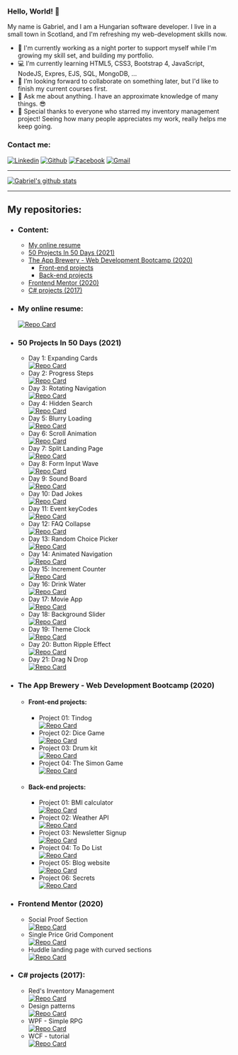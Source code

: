 ### Hello, World! 👋

My name is Gabriel, and I am a Hungarian software developer. I live in a small town in Scotland, and I'm refreshing my web-development skills now.

- 💂 I'm currently working as a night porter to support myself while I'm growing my skill set, and building my portfolio.
- 💻 I’m currently learning HTML5, CSS3, Bootstrap 4, JavaScript, NodeJS, Expres, EJS, SQL, MongoDB, ...
- 👯 I’m looking forward to collaborate on something later, but I'd like to finish my current courses first.
- 💬 Ask me about anything. I have an approximate knowledge of many things. 😎
- 💖 Special thanks to everyone who starred my inventory management project! Seeing how many people appreciates my work, really helps me keep going. 

### Contact me:

[![Linkedin](https://img.shields.io/badge/LinkedIn-0077B5?style=for-the-badge&logo=linkedin&logoColor=white)](https://www.linkedin.com/in/arpad-gabor-bondor/)
[![Github](https://img.shields.io/badge/GitHub-100000?style=for-the-badge&logo=github&logoColor=white)](https://github.com/ArpadGBondor)
[![Facebook](https://img.shields.io/badge/Facebook-1877F2?style=for-the-badge&logo=facebook&logoColor=white)](https://www.facebook.com/arpad.g.bondor/)
[![Gmail](https://img.shields.io/badge/Gmail-D14836?style=for-the-badge&logo=gmail&logoColor=white)](mailto:arpad.g.bondor@gmail.com)

-----

[![Gabriel's github stats](https://github-readme-stats.arpadgbondor.vercel.app/api?username=ArpadGBondor&theme=radical&show_icons=true&custom_title=Gabriel%27s%20Github%20Stats)](https://github.com/anuraghazra/github-readme-stats)

-----

## My repositories:
- ### Content:
  - [My online resume](#my-online-resume)  
  - [50 Projects In 50 Days (2021)](#50-projects-in-50-days-2021)
  - [The App Brewery - Web Development Bootcamp (2020)](#the-app-brewery---web-development-bootcamp-2020)
    - [Front-end projects](#front-end-projects)
    - [Back-end projects](#back-end-projects)
  - [Frontend Mentor (2020)](#frontend-mentor-2020)
  - [C# projects (2017)](#c-projects-2017)
- ### My online resume:  
    [![Repo Card](https://github-readme-stats.arpadgbondor.vercel.app/api/pin/?username=ArpadGBondor&repo=CV&theme=radical)](https://github.com/ArpadGBondor/CV)
- ### 50 Projects In 50 Days (2021)
  - Day 1: Expanding Cards  
    [![Repo Card](https://github-readme-stats.arpadgbondor.vercel.app/api/pin/?username=ArpadGBondor&repo=50_Projects_In_50_Days-01_Expanding_Cards&theme=radical)](https://github.com/ArpadGBondor/50_Projects_In_50_Days-01_Expanding_Cards)
  - Day 2: Progress Steps  
    [![Repo Card](https://github-readme-stats.arpadgbondor.vercel.app/api/pin/?username=ArpadGBondor&repo=50_Projects_In_50_Days-02_Progress_Steps&theme=radical)](https://github.com/ArpadGBondor/50_Projects_In_50_Days-02_Progress_Steps)
  - Day 3: Rotating Navigation  
    [![Repo Card](https://github-readme-stats.arpadgbondor.vercel.app/api/pin/?username=ArpadGBondor&repo=50_Projects_In_50_Days-03_Rotating_Navigation&theme=radical)](https://github.com/ArpadGBondor/50_Projects_In_50_Days-03_Rotating_Navigation)
  - Day 4: Hidden Search  
    [![Repo Card](https://github-readme-stats.arpadgbondor.vercel.app/api/pin/?username=ArpadGBondor&repo=50_Projects_In_50_Days-04_Hidden_Search&theme=radical)](https://github.com/ArpadGBondor/50_Projects_In_50_Days-04_Hidden_Search)    
  - Day 5: Blurry Loading  
    [![Repo Card](https://github-readme-stats.arpadgbondor.vercel.app/api/pin/?username=ArpadGBondor&repo=50_Projects_In_50_Days-05_Blurry_Loading&theme=radical)](https://github.com/ArpadGBondor/50_Projects_In_50_Days-05_Blurry_Loading)    
  - Day 6: Scroll Animation  
    [![Repo Card](https://github-readme-stats.arpadgbondor.vercel.app/api/pin/?username=ArpadGBondor&repo=50_Projects_In_50_Days-06_Scroll_Animation&theme=radical)](https://github.com/ArpadGBondor/50_Projects_In_50_Days-06_Scroll_Animation)    
  - Day 7: Split Landing Page  
    [![Repo Card](https://github-readme-stats.arpadgbondor.vercel.app/api/pin/?username=ArpadGBondor&repo=50_Projects_In_50_Days-07_Split_Landing_Page&theme=radical)](https://github.com/ArpadGBondor/50_Projects_In_50_Days-07_Split_Landing_Page)  
  - Day 8: Form Input Wave  
    [![Repo Card](https://github-readme-stats.arpadgbondor.vercel.app/api/pin/?username=ArpadGBondor&repo=50_Projects_In_50_Days-08_Form_Input_Wave&theme=radical)](https://github.com/ArpadGBondor/50_Projects_In_50_Days-08_Form_Input_Wave)  
  - Day 9: Sound Board  
    [![Repo Card](https://github-readme-stats.arpadgbondor.vercel.app/api/pin/?username=ArpadGBondor&repo=50_Projects_In_50_Days-09_Sound_Board&theme=radical)](https://github.com/ArpadGBondor/50_Projects_In_50_Days-09_Sound_Board)  
  - Day 10: Dad Jokes  
    [![Repo Card](https://github-readme-stats.arpadgbondor.vercel.app/api/pin/?username=ArpadGBondor&repo=50_Projects_In_50_Days-10_Dad_Jokes&theme=radical)](https://github.com/ArpadGBondor/50_Projects_In_50_Days-10_Dad_Jokes)  
  - Day 11: Event keyCodes  
    [![Repo Card](https://github-readme-stats.arpadgbondor.vercel.app/api/pin/?username=ArpadGBondor&repo=50_Projects_In_50_Days-11_Event_keyCodes&theme=radical)](https://github.com/ArpadGBondor/50_Projects_In_50_Days-11_Event_keyCodes)  
  - Day 12: FAQ Collapse  
    [![Repo Card](https://github-readme-stats.arpadgbondor.vercel.app/api/pin/?username=ArpadGBondor&repo=50_Projects_In_50_Days-12_FAQ_Collapse&theme=radical)](https://github.com/ArpadGBondor/50_Projects_In_50_Days-12_FAQ_Collapse)  
  - Day 13: Random Choice Picker  
    [![Repo Card](https://github-readme-stats.arpadgbondor.vercel.app/api/pin/?username=ArpadGBondor&repo=50_Projects_In_50_Days-13_Random_Choice_Picker&theme=radical)](https://github.com/ArpadGBondor/50_Projects_In_50_Days-13_Random_Choice_Picker)  
  - Day 14: Animated Navigation  
    [![Repo Card](https://github-readme-stats.arpadgbondor.vercel.app/api/pin/?username=ArpadGBondor&repo=50_Projects_In_50_Days-14_Animated_Navigation&theme=radical)](https://github.com/ArpadGBondor/50_Projects_In_50_Days-14_Animated_Navigation)  
  - Day 15: Increment Counter  
    [![Repo Card](https://github-readme-stats.arpadgbondor.vercel.app/api/pin/?username=ArpadGBondor&repo=50_Projects_In_50_Days-15_Increment_Counter&theme=radical)](https://github.com/ArpadGBondor/50_Projects_In_50_Days-15_Increment_Counter)  
  - Day 16: Drink Water  
    [![Repo Card](https://github-readme-stats.arpadgbondor.vercel.app/api/pin/?username=ArpadGBondor&repo=50_Projects_In_50_Days-16_Drink_Water&theme=radical)](https://github.com/ArpadGBondor/50_Projects_In_50_Days-16_Drink_Water)  
  - Day 17: Movie App  
    [![Repo Card](https://github-readme-stats.arpadgbondor.vercel.app/api/pin/?username=ArpadGBondor&repo=50_Projects_In_50_Days-17_Movie_App&theme=radical)](https://github.com/ArpadGBondor/50_Projects_In_50_Days-17_Movie_App)  
  - Day 18: Background Slider  
    [![Repo Card](https://github-readme-stats.arpadgbondor.vercel.app/api/pin/?username=ArpadGBondor&repo=50_Projects_In_50_Days-18_Background_Slider&theme=radical)](https://github.com/ArpadGBondor/50_Projects_In_50_Days-18_Background_Slider)  
  - Day 19: Theme Clock  
    [![Repo Card](https://github-readme-stats.arpadgbondor.vercel.app/api/pin/?username=ArpadGBondor&repo=50_Projects_In_50_Days-19_Theme_Clock&theme=radical)](https://github.com/ArpadGBondor/50_Projects_In_50_Days-19_Theme_Clock)  
  - Day 20: Button Ripple Effect  
    [![Repo Card](https://github-readme-stats.arpadgbondor.vercel.app/api/pin/?username=ArpadGBondor&repo=50_Projects_In_50_Days-20_Button_Ripple_Effect&theme=radical)](https://github.com/ArpadGBondor/50_Projects_In_50_Days-20_Button_Ripple_Effect)  
  - Day 21: Drag N Drop  
    [![Repo Card](https://github-readme-stats.arpadgbondor.vercel.app/api/pin/?username=ArpadGBondor&repo=50_Projects_In_50_Days-21_Drag_N_Drop&theme=radical)](https://github.com/ArpadGBondor/50_Projects_In_50_Days-21_Drag_N_Drop)  
- ### The App Brewery - Web Development Bootcamp (2020)
  - #### Front-end projects:
    - Project 01: Tindog  
      [![Repo Card](https://github-readme-stats.arpadgbondor.vercel.app/api/pin/?username=ArpadGBondor&repo=The_App_Brewery-Front-end_project_01-Tindog&theme=radical)](https://github.com/ArpadGBondor/The_App_Brewery-Front-end_project_01-Tindog)
    - Project 02: Dice Game  
      [![Repo Card](https://github-readme-stats.arpadgbondor.vercel.app/api/pin/?username=ArpadGBondor&repo=The_App_Brewery-Front-end_project_02-Dice_Game&theme=radical)](https://github.com/ArpadGBondor/The_App_Brewery-Front-end_project_02-Dice_Game)
    - Project 03: Drum kit  
      [![Repo Card](https://github-readme-stats.arpadgbondor.vercel.app/api/pin/?username=ArpadGBondor&repo=The_App_Brewery-Front-end_project_03-Drum_kit&theme=radical)](https://github.com/ArpadGBondor/The_App_Brewery-Front-end_project_03-Drum_kit)
    - Project 04: The Simon Game  
      [![Repo Card](https://github-readme-stats.arpadgbondor.vercel.app/api/pin/?username=ArpadGBondor&repo=The_App_Brewery-Front-end_project_04-The_Simon_Game&theme=radical)](https://github.com/ArpadGBondor/The_App_Brewery-Front-end_project_04-The_Simon_Game)
  - #### Back-end projects:
    - Project 01: BMI calculator  
      [![Repo Card](https://github-readme-stats.arpadgbondor.vercel.app/api/pin/?username=ArpadGBondor&repo=The_App_Brewery-Back-end_project_01-BMI_calculator&theme=radical)](https://github.com/ArpadGBondor/The_App_Brewery-Back-end_project_01-BMI_calculator)
    - Project 02: Weather API  
      [![Repo Card](https://github-readme-stats.arpadgbondor.vercel.app/api/pin/?username=ArpadGBondor&repo=The_App_Brewery-Back-end_project_02-Weather_API&theme=radical)](https://github.com/ArpadGBondor/The_App_Brewery-Back-end_project_02-Weather_API)
    - Project 03: Newsletter Signup  
      [![Repo Card](https://github-readme-stats.arpadgbondor.vercel.app/api/pin/?username=ArpadGBondor&repo=The_App_Brewery-Back-end_project_03-Newsletter_Signup&theme=radical)](https://github.com/ArpadGBondor/The_App_Brewery-Back-end_project_03-Newsletter_Signup)
    - Project 04: To Do List  
      [![Repo Card](https://github-readme-stats.arpadgbondor.vercel.app/api/pin/?username=ArpadGBondor&repo=The_App_Brewery-Back-end_project_04-To_Do_List&theme=radical)](https://github.com/ArpadGBondor/The_App_Brewery-Back-end_project_04-To_Do_List)
    - Project 05: Blog website  
      [![Repo Card](https://github-readme-stats.arpadgbondor.vercel.app/api/pin/?username=ArpadGBondor&repo=The_App_Brewery-Back-end_project_05-Blog_website&theme=radical)](https://github.com/ArpadGBondor/The_App_Brewery-Back-end_project_05-Blog_website)
    - Project 06: Secrets  
      [![Repo Card](https://github-readme-stats.arpadgbondor.vercel.app/api/pin/?username=ArpadGBondor&repo=The_App_Brewery-Back-end_project_06-Secrets&theme=radical)](https://github.com/ArpadGBondor/The_App_Brewery-Back-end_project_06-Secrets)
- ### Frontend Mentor (2020)
  - Social Proof Section  
    [![Repo Card](https://github-readme-stats.arpadgbondor.vercel.app/api/pin/?username=ArpadGBondor&repo=Web_challenge_1-Frontend_Mentor-Social_proof_section&theme=radical)](https://github.com/ArpadGBondor/Web_challenge_1-Frontend_Mentor-Social_proof_section)
  - Single Price Grid Component  
    [![Repo Card](https://github-readme-stats.arpadgbondor.vercel.app/api/pin/?username=ArpadGBondor&repo=Web_challenge_2-Frontend_Mentor-Single-price-grid-component&theme=radical)](https://github.com/ArpadGBondor/Web_challenge_2-Frontend_Mentor-Single-price-grid-component)
  - Huddle landing page with curved sections  
    [![Repo Card](https://github-readme-stats.arpadgbondor.vercel.app/api/pin/?username=ArpadGBondor&repo=Web_challenge_3-Frontend_Mentor-Huddle_landing_page_with_curved_sections&theme=radical)](https://github.com/ArpadGBondor/Web_challenge_3-Frontend_Mentor-Huddle_landing_page_with_curved_sections)
- ### C# projects (2017):
  - Red's Inventory Management  
    [![Repo Card](https://github-readme-stats.arpadgbondor.vercel.app/api/pin/?username=ArpadGBondor&repo=Red-Inventory-Management&theme=radical)](https://github.com/ArpadGBondor/Red-Inventory-Management)
  - Design patterns  
    [![Repo Card](https://github-readme-stats.arpadgbondor.vercel.app/api/pin/?username=ArpadGBondor&repo=Design-pattern-tutorial-projects&theme=radical)](https://github.com/ArpadGBondor/Design-pattern-tutorial-projects)
  - WPF - Simple RPG  
    [![Repo Card](https://github-readme-stats.arpadgbondor.vercel.app/api/pin/?username=ArpadGBondor&repo=WPF-Simple-RPG-tutorial-project&theme=radical)](https://github.com/ArpadGBondor/WPF-Simple-RPG-tutorial-project)
  - WCF - tutorial  
    [![Repo Card](https://github-readme-stats.arpadgbondor.vercel.app/api/pin/?username=ArpadGBondor&repo=WCF-tutorial-projects&theme=radical)](https://github.com/ArpadGBondor/WCF-tutorial-projects)
